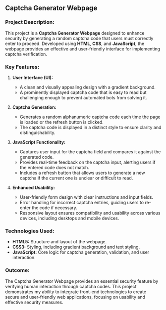 ## Captcha Generator Webpage

### Project Description:

This project is a **Captcha Generator Webpage** designed to enhance security by generating a random captcha code that users must correctly enter to proceed. Developed using **HTML**, **CSS**, and **JavaScript**, the webpage provides an effective and user-friendly interface for implementing captcha verification.

### Key Features:

1. **User Interface (UI):**
   - A clean and visually appealing design with a gradient background.
   - A prominently displayed captcha code that is easy to read but challenging enough to prevent automated bots from solving it.

2. **Captcha Generation:**
   - Generates a random alphanumeric captcha code each time the page is loaded or the refresh button is clicked.
   - The captcha code is displayed in a distinct style to ensure clarity and distinguishability.

3. **JavaScript Functionality:**
   - Captures user input for the captcha field and compares it against the generated code.
   - Provides real-time feedback on the captcha input, alerting users if the entered code does not match.
   - Includes a refresh button that allows users to generate a new captcha if the current one is unclear or difficult to read.

4. **Enhanced Usability:**
   - User-friendly form design with clear instructions and input fields.
   - Error handling for incorrect captcha entries, guiding users to re-enter the code if necessary.
   - Responsive layout ensures compatibility and usability across various devices, including desktops and mobile devices.

### Technologies Used:

- **HTML5:** Structure and layout of the webpage.
- **CSS3:** Styling, including gradient background and text styling.
- **JavaScript:** Core logic for captcha generation, validation, and user interaction.

### Outcome:

The Captcha Generator Webpage provides an essential security feature by verifying human interaction through captcha codes. This project demonstrates my ability to integrate front-end technologies to create secure and user-friendly web applications, focusing on usability and effective security measures.
